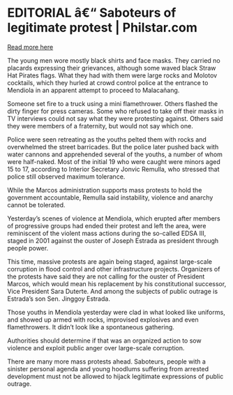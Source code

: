 # EDITORIAL â€“ Saboteurs of legitimate protest | Philstar.com

[Read more here](https://www.philstar.com/opinion/2025/09/22/2474485/editorial-saboteurs-legitimate-protest)

The young men wore mostly black shirts and face masks. They carried no placards expressing their grievances, although some waved black Straw Hat Pirates flags. What they had with them were large rocks and Molotov cocktails, which they hurled at crowd control police at the entrance to Mendiola in an apparent attempt to proceed to Malacañang.

Someone set fire to a truck using a mini flamethrower. Others flashed the dirty finger for press cameras. Some who refused to take off their masks in TV interviews could not say what they were protesting against. Others said they were members of a fraternity, but would not say which one.

Police were seen retreating as the youths pelted them with rocks and overwhelmed the street barricades. But the police later pushed back with water cannons and apprehended several of the youths, a number of whom were half-naked. Most of the initial 19 who were caught were minors aged 15 to 17, according to Interior Secretary Jonvic Remulla, who stressed that police still observed maximum tolerance.

While the Marcos administration supports mass protests to hold the government accountable, Remulla said instability, violence and anarchy cannot be tolerated.

Yesterday’s scenes of violence at Mendiola, which erupted after members of progressive groups had ended their protest and left the area, were reminiscent of the violent mass actions during the so-called EDSA III, staged in 2001 against the ouster of Joseph Estrada as president through people power.

This time, massive protests are again being staged, against large-scale corruption in flood control and other infrastructure projects. Organizers of the protests have said they are not calling for the ouster of President Marcos, which would mean his replacement by his constitutional successor, Vice President Sara Duterte. And among the subjects of public outrage is Estrada’s son Sen. Jinggoy Estrada.

Those youths in Mendiola yesterday were clad in what looked like uniforms, and showed up armed with rocks, improvised explosives and even flamethrowers. It didn’t look like a spontaneous gathering.

Authorities should determine if that was an organized action to sow violence and exploit public anger over large-scale corruption.

There are many more mass protests ahead. Saboteurs, people with a sinister personal agenda and young hoodlums suffering from arrested development must not be allowed to hijack legitimate expressions of public outrage.